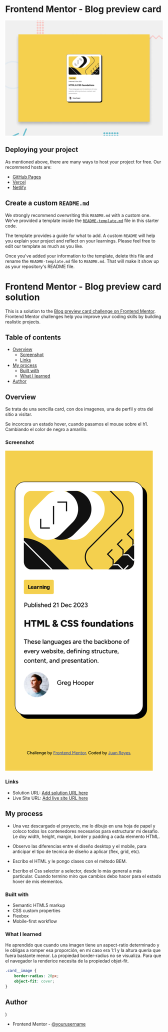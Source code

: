 # Frontend Mentor - Blog preview card

![Design preview for the Blog preview card coding challenge](./preview.jpg)


## Deploying your project

As mentioned above, there are many ways to host your project for free. Our recommend hosts are:

- [GitHub Pages](https://pages.github.com/)
- [Vercel](https://vercel.com/)
- [Netlify](https://www.netlify.com/)

## Create a custom `README.md`

We strongly recommend overwriting this `README.md` with a custom one. We've provided a template inside the [`README-template.md`](./README-template.md) file in this starter code.

The template provides a guide for what to add. A custom `README` will help you explain your project and reflect on your learnings. Please feel free to edit our template as much as you like.

Once you've added your information to the template, delete this file and rename the `README-template.md` file to `README.md`. That will make it show up as your repository's README file.

# Frontend Mentor - Blog preview card solution

This is a solution to the [Blog preview card challenge on Frontend Mentor](https://www.frontendmentor.io/challenges/blog-preview-card-ckPaj01IcS). Frontend Mentor challenges help you improve your coding skills by building realistic projects. 

## Table of contents

- [Overview](#overview)
  - [Screenshot](#screenshot)
  - [Links](#links)
- [My process](#my-process)
  - [Built with](#built-with)
  - [What I learned](#what-i-learned)
- [Author](#author)
  
  
  




## Overview

Se trata de una sencilla card, con dos imagenes, una de perfil y otra del sitio a visitar.

Se incorcora un estado hover, cuando pasamos el mouse sobre 
el h1. Cambiando el color de negro a amarillo.

### Screenshot

![captura de pantalla](./assets/images/card-mobile.png)

### Links

- Solution URL: [Add solution URL here](https://github.com/juan-mentor/blog-preview-card-main.git)
- Live Site URL: [Add live site URL here](https://juan-mentor.github.io/blog-preview-card-main/)

## My process

- Una vez descargado el proyecto, me lo dibujo en una hoja de papel y coloco todos los contenedores necesarios para estructurar mi desafio. Le doy width, height, margin, border y padding a cada elemento HTML.

- Observo las diferencias entre el diseño desktop y el mobile, para anticipar el tipo de tecnica de diseño a aplicar (flex, grid, etc).

- Escribo el HTML y le pongo clases con el método BEM.

- Escribo el Css selector a selector, desde lo más general a más particular. Cuando termino miro que cambios debo hacer para el estado hover de mis elementos.

### Built with

- Semantic HTML5 markup
- CSS custom properties
- Flexbox
- Mobile-first workflow

### What I learned

He aprendido que cuando una imagen tiene un aspect-ratio determinado y le obligas a romper esa proporción, en mi caso era 1:1 y la altura quería que fuera bastante menor. La propiedad border-radius no se visualiza. Para que el navegador la renderice necesita de la propiedad objet-fit.

```css
.card__image {
    border-radius: 20px;
    object-fit: cover;
}  
```
## Author

)
- Frontend Mentor - [@yourusername](https://www.frontendmentor.io/profile/juanmentor)

